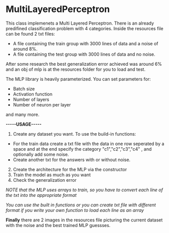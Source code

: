 # MultiLayeredPerceptron
This class implemenets a Multi Layered Perceptron.
There is an already predifined classification problem with 4 categories.
Inside the resources file can be found 2 txt files:
 * A file containing the train group with 3000 lines of data and a noise of around 8%.
 * A file containing the test group with 3000 lines of data and no noise.

After some research the best generalization error achieved was around 6% and an obj of mlp
is at the resources folder for you to load and test.

The MLP library is heavily parameterized. You can set parameters for:
 * Batch size
 * Activation function
 * Number of layers
 * Number of neuron per layer

and many more.

**-----USAGE-----**
1. Create any dataset you want. To use the build-in functions:
 * For the train data create a txt file with the data in one row 
  seperated by a space and at the end specify the category "c1","c2","c3","c4" , and optionally add some noise.
 * Create another txt for the answers with or without noise.
2. Create the architecture for the MLP via the constructor
3. Train the model as much as you want
4. Check the generalization error 

_NOTE that the MLP uses arrays to train, so you have to convert each line of the txt into the appropriate format_

_You can use the built in functions or
you can create txt file with different format if you write your own function to load each line as an array_

**Finally** there are 2 images in the resources file picturing the current dataset with the noise
and the best trained MLP guessses.
